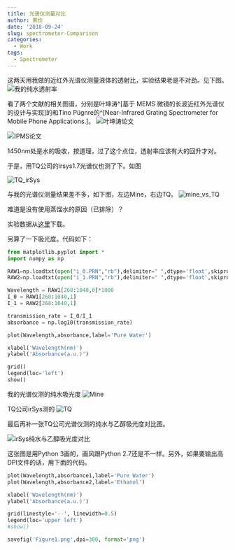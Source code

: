 ```yaml
---
title: 光谱仪测量对比
author: 黄俭
date: '2018-09-24'
slug: spectrometer-Comparison
categories:
  - Work
tags:
  - Spectrometer
---
```

这两天用我做的近红外光谱仪测量液体的透射比，实验结果老是不对劲。见下图。
![我的纯水透射率](/note/2018-09-24-spectrometer-Comparison_files/water_transmission_rate_mine.png)

看了两个文献的相关图谱，分别是叶坤涛^[基于 MEMS 微镜的长波近红外光谱仪的设计与实现]的和Tino Pügnre的^[Near-Infrared Grating Spectrometer for Mobile Phone Applications.]。
![叶坤涛论文](/note/2018-09-24-spectrometer-Comparison_files/yie.png)

![IPMS论文](/note/2018-09-24-spectrometer-Comparison_files/mobile.png)

1450nm处是水的吸收，按道理，过了这个点位，透射率应该有大的回升才对。

于是，用TQ公司的irsys1.7光谱仪也测了下。如图

![TQ_irSys](/note/2018-09-24-spectrometer-Comparison_files/water_transmission_rate.png)

与我的光谱仪测量结果差不多，如下图，左边Mine，右边TQ。
![mine_vs_TQ](/note/2018-09-24-spectrometer-Comparison_files/comparion_mine_tq.png)

难道是没有使用蒸馏水的原因（已排除）？

实验数据从[这里](/note/2018-09-24-spectrometer-Comparison_files/20120920.zip)下载。

另算了一下吸光度。代码如下：

```python
from matplotlib.pyplot import *
import numpy as np

RAW1=np.loadtxt(open("i_0.PRN","rb"),delimiter=" ",dtype='float',skiprows=0)
RAW2=np.loadtxt(open("i_1.PRN","rb"),delimiter=" ",dtype='float',skiprows=0)

Wavelength = RAW1[268:1040,0]*1000
I_0 = RAW1[268:1040,1]
I_1 = RAW2[268:1040,1]

transmission_rate = I_0/I_1
absorbance = np.log10(transmission_rate)

plot(Wavelength,absorbance,label='Pure Water')

xlabel('Wavelength(nm)')
ylabel('Absorbance(a.u.)')

grid()
legend(loc='left')
show()
```
我的光谱仪测的纯水吸光度
![Mine](/note/2018-09-24-spectrometer-Comparison_files/Absorbance_mine.png)

TQ公司irSys测的
![TQ](/note/2018-09-24-spectrometer-Comparison_files/Absorbance_TQ.png)

最后再补一张TQ公司光谱仪测的纯水与乙醇吸光度对比图。

![irSys纯水与乙醇吸光度对比](/note/2018-09-24-spectrometer-Comparison_files/Figure1_small.png)

这张图是用Python 3画的，画风跟Python 2.7还是不一样。另外，如果要输出高DPI文件的话，用下面的代码。
```python
plot(Wavelength,absorbance1,label='Pure Water')
plot(Wavelength,absorbance2,label='Ethanol')

xlabel('Wavelength(nm)')
ylabel('Absorbance(a.u.)')

grid(linestyle='--', linewidth=0.5)
legend(loc='upper left')
#show()

savefig('Figure1.png',dpi=300, format='png')
```